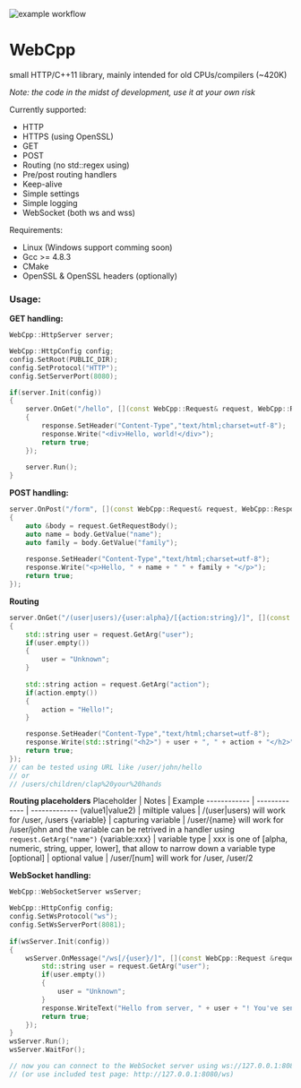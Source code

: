 ![example workflow](https://github.com/folibis/WebCpp/actions/workflows/cmake.yml/badge.svg)

# WebCpp

small HTTP/C++11 library, mainly intended for old CPUs/compilers (~420K)

*Note: the code in the midst of development, use it at your own risk*

Currently supported:
- HTTP
- HTTPS (using OpenSSL)
- GET
- POST
- Routing (no std::regex using) 
- Pre/post routing handlers
- Keep-alive
- Simple settings
- Simple logging
- WebSocket (both ws and wss)

Requirements:
- Linux (Windows support comming soon)
- Gcc >= 4.8.3
- CMake
- OpenSSL & OpenSSL headers (optionally)

### Usage: ###


**GET handling:**

```cpp
WebCpp::HttpServer server;

WebCpp::HttpConfig config;
config.SetRoot(PUBLIC_DIR);
config.SetProtocol("HTTP");
config.SetServerPort(8080);

if(server.Init(config))
{
    server.OnGet("/hello", [](const WebCpp::Request& request, WebCpp::Response& response) -> bool
    {
        response.SetHeader("Content-Type","text/html;charset=utf-8");
        response.Write("<div>Hello, world!</div>");
        return true;
    });
    
    server.Run();
}   
```


**POST handling:**

```cpp
server.OnPost("/form", [](const WebCpp::Request& request, WebCpp::Response& response) -> bool
{
    auto &body = request.GetRequestBody();
    auto name = body.GetValue("name");
    auto family = body.GetValue("family");
    
    response.SetHeader("Content-Type","text/html;charset=utf-8");
    response.Write("<p>Hello, " + name + " " + family + "</p>");
    return true;
});
```

**Routing**
```cpp
server.OnGet("/(user|users)/{user:alpha}/[{action:string}/]", [](const WebCpp::Request& request, WebCpp::Response& response) -> bool
{
    std::string user = request.GetArg("user");
    if(user.empty())
    {
        user = "Unknown";
    }
    
    std::string action = request.GetArg("action");
    if(action.empty())
    {
        action = "Hello!";
    }

    response.SetHeader("Content-Type","text/html;charset=utf-8");
    response.Write(std::string("<h2>") + user + ", " + action + "</h2>");
    return true;
});
// can be tested using URL like /user/john/hello 
// or
// /users/children/clap%20your%20hands
```
**Routing placeholders**
Placeholder | Notes | Example
------------ | ------------- | -------------
(value1\|value2) | miltiple values | /(user\|users) will work for /user, /users
{variable} | capturing variable | /user/{name} will work for /user/john and the variable can be retrived in a handler using `request.GetArg("name")`
{variable:xxx} | variable type | xxx is one of [alpha, numeric, string, upper, lower], that allow to narrow down a variable type
[optional] | optional value | /user/[num] will work for /user, /user/2


**WebSocket handling:**

```cpp
WebCpp::WebSocketServer wsServer;

WebCpp::HttpConfig config;
config.SetWsProtocol("ws");
config.SetWsServerPort(8081);    
    
if(wsServer.Init(config))
{
    wsServer.OnMessage("/ws[/{user}/]", [](const WebCpp::Request &request, WebCpp::ResponseWebSocket &response, const ByteArray &data) -> bool {
        std::string user = request.GetArg("user");
        if(user.empty())
        {
            user = "Unknown";
        }
        response.WriteText("Hello from server, " + user + "! You've sent: " + StringUtil::ByteArray2String(data));
        return true;
    });
}
wsServer.Run();
wsServer.WaitFor();

// now you can connect to the WebSocket server using ws://127.0.0.1:8081/ws or ws://127.0.0.1:8081/ws/john
// (or use included test page: http://127.0.0.1:8080/ws)
```
